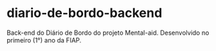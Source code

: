 # diario-de-bordo-backend
Back-end do Diário de Bordo do projeto Mental-aid. Desenvolvido no primeiro (1°) ano da FIAP. 
